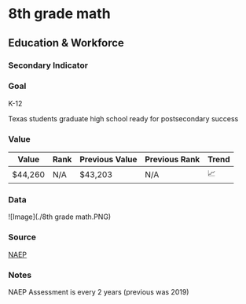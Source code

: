 # 8th grade math

## Education & Workforce 

### Secondary Indicator

### **Goal**

K-12

Texas students graduate high school ready for postsecondary success

### **Value**

|  Value      | Rank        | Previous Value | Previous Rank | Trend | 
| ----------- | ----------- | ----------- | ----------- | -----------|
| $44,260       | N/A         |    $43,203    | N/A         | 📈     | 


### **Data**

![Image](./8th grade math.PNG)



<!-- ![First Year Earnings](./earnings_2016_grads.PNG) -->


### **Source**
[NAEP](https://www.nationsreportcard.gov/ndecore/xplore/NDE)


### **Notes**
NAEP Assessment is every 2 years (previous was 2019)